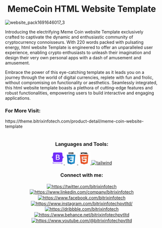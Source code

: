 

<h1 align="center">MemeCoin HTML Website Template</h1>

![website_pack1691646017_3](https://github.com/Bitrix-Infotech-Pvt-Ltd/memecoin-website/assets/168802075/03b2c347-8cba-412f-8e4d-57a1e48fd06c)


Introducing the electrifying Meme Coin website Template exclusively crafted to captivate the dynamic and enthusiastic community of cryptocurrency connoisseurs. With 220 words packed with pulsating energy, html website Template is engineered to offer an unparalleled user experience, enabling crypto enthusiasts to unleash their imagination and design their very own personal apps with a dash of amusement and amusement.

Embrace the power of this eye-catching template as it leads you on a journey through the world of digital currencies, replete with fun and frolic, without compromising on functionality or aesthetics. Seamlessly integrated, this html website template boasts a plethora of cutting-edge features and robust functionalities, empowering users to build interactive and engaging applications.

<h3 align="left">For More Visit:</h3> https://theme.bitrixinfotech.com/product-detail/meme-coin-website-template <br></br>

<h3 align="center">Languages and Tools:</h3>
<p align="center"> <a href="#" target="_blank" rel="noreferrer"> <img src="https://raw.githubusercontent.com/devicons/devicon/master/icons/bootstrap/bootstrap-plain-wordmark.svg" alt="bootstrap" width="40" height="40"/> </a> <a href="#" target="_blank" rel="noreferrer"> <img src="https://raw.githubusercontent.com/devicons/devicon/master/icons/css3/css3-original-wordmark.svg" alt="css3" width="40" height="40"/> </a> <a href="#" target="_blank" rel="noreferrer"> <img src="https://raw.githubusercontent.com/devicons/devicon/master/icons/html5/html5-original-wordmark.svg" alt="html5" width="40" height="40"/> </a> <a href="#" target="_blank" rel="noreferrer"> <img src="https://www.vectorlogo.zone/logos/tailwindcss/tailwindcss-icon.svg" alt="tailwind" width="40" height="40"/> </a> </p>


<h3 align="center">Connect with me:</h3>
<p align="center">
<a href="https://twitter.com/bitrixinfotech" target="blank"><img align="center" src="https://raw.githubusercontent.com/rahuldkjain/github-profile-readme-generator/master/src/images/icons/Social/twitter.svg" alt="https://twitter.com/bitrixinfotech" height="30" width="40" /></a>  
<a href="https://www.linkedin.com/company/bitrixinfotech" target="blank"><img align="center" src="https://raw.githubusercontent.com/rahuldkjain/github-profile-readme-generator/master/src/images/icons/Social/linked-in-alt.svg" alt="https://www.linkedin.com/company/bitrixinfotech" height="30" width="40" /></a>
<a href="https://www.facebook.com/bitrixinfotech" target="blank"><img align="center" src="https://raw.githubusercontent.com/rahuldkjain/github-profile-readme-generator/master/src/images/icons/Social/facebook.svg" alt="https://www.facebook.com/bitrixinfotech" height="30" width="40" /></a>
<a href="https://www.instagram.com/bitrixinfotechpvtltd/" target="blank"><img align="center" src="https://raw.githubusercontent.com/rahuldkjain/github-profile-readme-generator/master/src/images/icons/Social/instagram.svg" alt="https://www.instagram.com/bitrixinfotechpvtltd/" height="30" width="40" /></a>
<a href="https://dribbble.com/bitrixinfotech" target="blank"><img align="center" src="https://raw.githubusercontent.com/rahuldkjain/github-profile-readme-generator/master/src/images/icons/Social/dribbble.svg" alt="https://dribbble.com/bitrixinfotech" height="30" width="40" /></a>
<a href="https://www.behance.net/bitrixinfotechpvtltd" target="blank"><img align="center" src="https://raw.githubusercontent.com/rahuldkjain/github-profile-readme-generator/master/src/images/icons/Social/behance.svg" alt="https://www.behance.net/bitrixinfotechpvtltd" height="30" width="40" /></a>
<a href="https://www.youtube.com/@bitrixinfotechpvtltd" target="blank"><img align="center" src="https://raw.githubusercontent.com/rahuldkjain/github-profile-readme-generator/master/src/images/icons/Social/youtube.svg" alt="https://www.youtube.com/@bitrixinfotechpvtltd" height="30" width="40" /></a>
</p>
